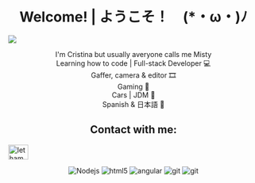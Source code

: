 <h1 align= "center"><b>Welcome! | ようこそ！　(*・ω・)ﾉ</b></h1>
<div>
    <img class="center" src="https://media4.giphy.com/media/Uz4cDaGXPxeuY/giphy.gif?cid=790b7611feb672032e89ffa986e09a372ad1b6e352e6d293&rid=giphy.gif&ct=g">
</div>
<div>
    <p align= "center">I'm Cristina but usually averyone calls me Misty<br>
    Learning how to code | Full-stack Developer 💻<br>
    Gaffer, camera & editor ​🎞️<br>
    Gaming 👾​<br>
    Cars | JDM 🔰​<br>
    Spanish & 日本語 💬
    ​</p>
</div>
    <h2 align= "center">Contact with me:</h2>
    <a style="align:center"href="https://instagram.com/mistymidnightss" target="blank"><img align="center" src="https://raw.githubusercontent.com/rahuldkjain/github-profile-readme-generator/master/src/images/icons/Social/instagram.svg" alt="lethamburn" height="30" width="40" /></a>
</p>
<div>
    <p align="center">
    <img alt="Nodejs" src="https://img.shields.io/badge/-Nodejs-43853d?style=flat-square&logo=Node.js&logoColor=white" />
     <img alt="html5" src="https://img.shields.io/badge/-HTML5-E34F26?style=flat-square&logo=html5&logoColor=white" />
     <img alt="angular" src="https://img.shields.io/badge/-Angular-DD0031?style=flat-square&logo=angular&logoColor=white" />
     <img alt="git" src="https://img.shields.io/badge/-Git-F05032?style=flat-square&logo=git&logoColor=white" />
     <img alt="git" src="https://img.shields.io/badge/-Git-F05032?style=flat-square&logo=git&logoColor=white" />
     </p>
</div>